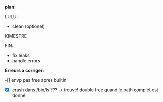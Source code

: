 **plan:**

LULU:

- clean (optionel)


KIMESTRE


FIN:

- fix leaks
- handle errors

**Erreurs a corriger:**

-[] envp pas free apres builtin
-[x] crash dans /bin/ls ???
 -> trouvé! double free quand le path complet est donné

